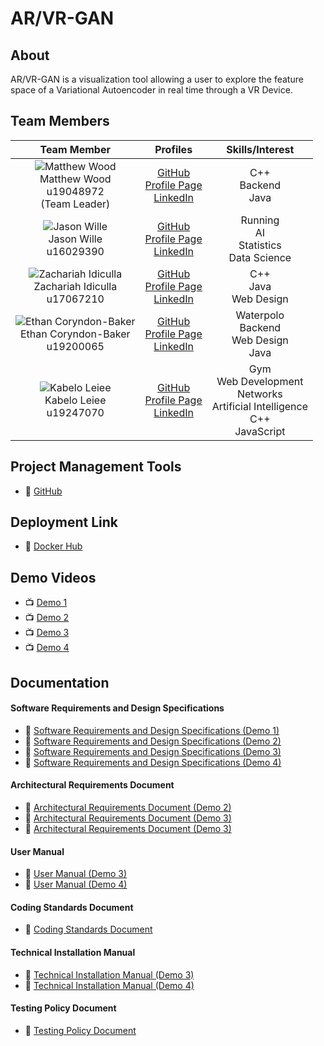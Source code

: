 # AR/VR-GAN 

## About

AR/VR-GAN is a visualization tool allowing a user to explore the feature space of a Variational Autoencoder in real time through a VR Device.

## Team Members

| **Team Member** | **Profiles** | **Skills/Interest**
| :-----: | :-----: | :-----: |
| ![Matthew Wood](https://media-exp1.licdn.com/dms/image/C4E03AQGorlRSjqBdTw/profile-displayphoto-shrink_200_200/0/1622748302679?e=1634169600&v=beta&t=wOdWGDj0EiPxNXgORhy9PO9VzOkAXLyw-moWEvO67cg "Matthew Wood") <br/> Matthew Wood <br/> u19048972 <br/> (Team Leader) | [GitHub](https://github.com/mattwoodx) <br/> [Profile Page](http://mattwoodx.me/) <br/> [LinkedIn](https://www.linkedin.com/in/matthew-wood-55752320b/) <br/> |  C++ <br> Backend <br> Java |
| ![Jason Wille](https://media-exp1.licdn.com/dms/image/C4E03AQFPK1Bcwcx_-g/profile-displayphoto-shrink_200_200/0/1621348094331?e=1634169600&v=beta&t=V-6AXgdY3JL8vS5ng1WsDDrS3-eWJFt_-zH4mi6XdT4 "Jason Wille") <br/> Jason Wille <br/> u16029390 | [GitHub](https://github.com/jmanwillz) <br/> [Profile Page](https://jmanwillz.github.io/) <br/> [LinkedIn](https://www.linkedin.com/in/jasonwille97) <br/> | Running <br/> AI <br/> Statistics <br/> Data Science |
| ![Zachariah Idiculla](https://media-exp1.licdn.com/dms/image/C5603AQHLSQD47hbc0g/profile-displayphoto-shrink_200_200/0/1556744221192?e=1634169600&v=beta&t=kn2x3B9IOdMLBdFypAGuRMH2R4yX22N6NXB2jhos6FY "Zachariah Idiculla") <br/> Zachariah Idiculla <br/> u17067210 | [GitHub](https://github.com/ZachariahIdiculla) <br/> [Profile Page](https://ZachariahIdiculla.github.io/) <br/> [LinkedIn](https://www.linkedin.com/in/zachariah-idiculla-349692184) <br/> | C++ <br/> Java <br/> Web Design |
| ![Ethan Coryndon-Baker](https://media-exp1.licdn.com/dms/image/D4D35AQFD_Ep44064Sw/profile-framedphoto-shrink_200_200/0/1624796965940?e=1632214800&v=beta&t=pLb0xUh8ZuQW61p5CG0XNQFdLEkp7JUo514Aw8-lwjg "Ethan Coryndon-Baker") <br/> Ethan Coryndon-Baker <br/> u19200065 | [GitHub](https://github.com/ecoryndonbakeruni) <br/> [Profile Page](https://ecoryndonbakeruni.github.io/) <br/> [LinkedIn](https://www.linkedin.com/in/ethan-coryndon-baker-9360081b3/) <br/> | Waterpolo <br/> Backend <br/> Web Design <br/> Java |
| ![Kabelo Leiee](https://media-exp1.licdn.com/dms/image/C5603AQHByIrhb-M3fA/profile-displayphoto-shrink_200_200/0/1622332350316?e=1634169600&v=beta&t=0EUS4omgDzvN6Z0UmTFTIOFZwxUrMFt-lERl-lrZqsA "Kabelo Leiee") <br/> Kabelo Leiee <br/> u19247070 | [GitHub](https://github.com/kabelo-tuks) <br/> [Profile Page](http://kabelo-tuks.github.io/) <br/> [LinkedIn](https://www.linkedin.com/in/kabelo-leiee-ba7168205/) <br/> | Gym <br/> Web Development <br/> Networks <br/> Artificial Intelligence <br/>C++ <br/> JavaScript <br/>  |

## Project Management Tools

* 📖 [GitHub](https://github.com/COS301-SE-2021/AR-VR-GAN/projects/1)

## Deployment Link

* 🐳 [Docker Hub](https://hub.docker.com/u/javacinsomniacs)
## Demo Videos

* 📺 [Demo 1](https://youtu.be/mmZrfHTx3tM)
* 📺 [Demo 2](https://youtu.be/jyjrdwUin70)
* 📺 [Demo 3](https://youtu.be/7ISalljP5uk)
* 📺 [Demo 4](https://youtu.be/BRucRfunpfk)

## Documentation

#### Software Requirements and Design Specifications

* 📖 [Software Requirements and Design Specifications (Demo 1)](https://drive.google.com/file/d/10S97oUGjTBAccwdw4-YJi9sKw5L_StH4/view?usp=sharing)
* 📖 [Software Requirements and Design Specifications (Demo 2)](https://drive.google.com/file/d/10I88Aq-UUbU9Zeo2COIbSa-b-ExoO3KZ/view?usp=sharing)
* 📖 [Software Requirements and Design Specifications (Demo 3)](https://drive.google.com/file/d/1-J23MT3PBMJatBx8qQZzrxtTfC4qQL-N/view?usp=sharing)
* 📖 [Software Requirements and Design Specifications (Demo 4)](https://drive.google.com/file/d/1gDwLi9zdB0_VDsZgOO8EY4zHTHEEKeCv/view?usp=sharing)

#### Architectural Requirements Document

* 📖 [Architectural Requirements Document (Demo 2)](https://drive.google.com/file/d/11qE0VNahERCVnTS4Z8TVUOS482Zt58lR/view?usp=sharing)
* 📖 [Architectural Requirements Document (Demo 3)](https://drive.google.com/file/d/19gNv_kpwC-vWH4GJ0OwSZo9ElKB7CBmS/view?usp=sharing) 
* 📖 [Architectural Requirements Document (Demo 3)](https://drive.google.com/file/d/1wraNAbfq2u1xkZMxPWjZJD9p3jYNrgJQ/view?usp=sharing) 

#### User Manual

* 📖 [User Manual (Demo 3)](https://drive.google.com/file/d/1-6fSYeDynZ-xo0RNO5tF68zJHmW6vbHc/view?usp=sharing)
* 📖 [User Manual (Demo 4)](https://drive.google.com/file/d/10T44mNMICgUuiHw-lJdX96KrjHxHMKxz/view?usp=sharing)

#### Coding Standards Document

* 📖 [Coding Standards Document](https://drive.google.com/file/d/1-OIiicuXN1hwqxxklAdR0ZCBKBZRerSt/view?usp=sharing)

#### Technical Installation Manual

* 📖 [Technical Installation Manual (Demo 3)](https://drive.google.com/file/d/1-UY_1n9qR1q-CLy_AlHlAD1YcvxAoc04/view?usp=sharing)
* 📖 [Technical Installation Manual (Demo 4)](https://drive.google.com/file/d/11BNm6kQv1o829r1Cp8NuTjyQEGQhdaYq/view?usp=sharing)

#### Testing Policy Document

* 📖 [Testing Policy Document](https://drive.google.com/file/d/1f05YmXmgVlLvmDVJYtDcd6IQQndd7qOt/view?usp=sharing)
